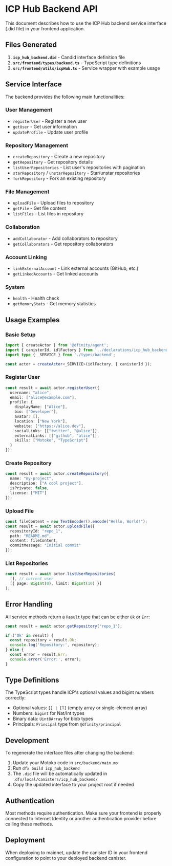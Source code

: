 # ICP Hub Backend API

This document describes how to use the ICP Hub backend service interface (.did file) in your frontend application.

## Files Generated

1. **`icp_hub_backend.did`** - Candid interface definition file
2. **`src/frontend/types/backend.ts`** - TypeScript type definitions
3. **`src/frontend/utils/icpHub.ts`** - Service wrapper with example usage

## Service Interface

The backend provides the following main functionalities:

### User Management
- `registerUser` - Register a new user
- `getUser` - Get user information
- `updateProfile` - Update user profile

### Repository Management
- `createRepository` - Create a new repository
- `getRepository` - Get repository details
- `listUserRepositories` - List user's repositories with pagination
- `starRepository` / `unstarRepository` - Star/unstar repositories
- `forkRepository` - Fork an existing repository

### File Management
- `uploadFile` - Upload files to repository
- `getFile` - Get file content
- `listFiles` - List files in repository

### Collaboration
- `addCollaborator` - Add collaborators to repository
- `getCollaborators` - Get repository collaborators

### Account Linking
- `linkExternalAccount` - Link external accounts (GitHub, etc.)
- `getLinkedAccounts` - Get linked accounts

### System
- `health` - Health check
- `getMemoryStats` - Get memory statistics

## Usage Examples

### Basic Setup

```typescript
import { createActor } from '@dfinity/agent';
import { canisterId, idlFactory } from '../declarations/icp_hub_backend';
import type { _SERVICE } from './types/backend';

const actor = createActor<_SERVICE>(idlFactory, { canisterId });
```

### Register User

```typescript
const result = await actor.registerUser({
  username: "alice",
  email: ["alice@example.com"],
  profile: {
    displayName: ["Alice"],
    bio: ["Developer"],
    avatar: [],
    location: ["New York"],
    website: ["https://alice.dev"],
    socialLinks: [["twitter", "@alice"]],
    externalLinks: [["github", "alice"]],
    skills: ["Motoko", "TypeScript"]
  }
});
```

### Create Repository

```typescript
const result = await actor.createRepository({
  name: "my-project",
  description: ["A cool project"],
  isPrivate: false,
  license: ["MIT"]
});
```

### Upload File

```typescript
const fileContent = new TextEncoder().encode("Hello, World!");
const result = await actor.uploadFile({
  repositoryId: "repo_1",
  path: "README.md",
  content: fileContent,
  commitMessage: "Initial commit"
});
```

### List Repositories

```typescript
const result = await actor.listUserRepositories(
  [], // current user
  [{ page: BigInt(0), limit: BigInt(10) }]
);
```

## Error Handling

All service methods return a `Result` type that can be either `Ok` or `Err`:

```typescript
const result = await actor.getRepository("repo_1");

if ('Ok' in result) {
  const repository = result.Ok;
  console.log('Repository:', repository);
} else {
  const error = result.Err;
  console.error('Error:', error);
}
```

## Type Definitions

The TypeScript types handle ICP's optional values and bigint numbers correctly:

- Optional values: `[] | [T]` (empty array or single-element array)
- Numbers: `bigint` for Nat/Int types
- Binary data: `Uint8Array` for blob types
- Principals: `Principal` type from `@dfinity/principal`

## Development

To regenerate the interface files after changing the backend:

1. Update your Motoko code in `src/backend/main.mo`
2. Run `dfx build icp_hub_backend`
3. The `.did` file will be automatically updated in `.dfx/local/canisters/icp_hub_backend/`
4. Copy the updated interface to your project root if needed

## Authentication

Most methods require authentication. Make sure your frontend is properly connected to Internet Identity or another authentication provider before calling these methods.

## Deployment

When deploying to mainnet, update the canister ID in your frontend configuration to point to your deployed backend canister.
